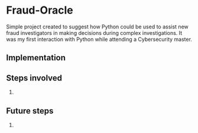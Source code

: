 # Fraud-Oracle
Simple project created to suggest how Python could be used to assist new fraud investigators in making decisions during complex investigations. It was my first interaction with Python while attending a Cybersecurity master.

## Implementation


## Steps involved

1. 

## Future steps

1. 
